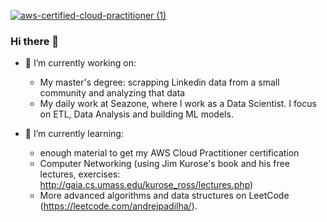 
[![aws-certified-cloud-practitioner (1)](https://github.com/andrejpadilha2/andrejpadilha2/assets/65241086/74a6e552-5adb-4ee7-8010-405a9c34354d)](https://www.credly.com/badges/b96af9b7-b536-4995-94a5-3e3967c02420/public_url)



### Hi there 👋

- 🔭 I’m currently working on:
  - My master's degree: scrapping Linkedin data from a small community and analyzing that data
  - My daily work at Seazone, where I work as a Data Scientist. I focus on ETL, Data Analysis and building ML models.


- 🌱 I’m currently learning:
  - enough material to get my AWS Cloud Practitioner certification
  - Computer Networking (using Jim Kurose's book and his free lectures, exercises: http://gaia.cs.umass.edu/kurose_ross/lectures.php)
  - More advanced algorithms and data structures on LeetCode (https://leetcode.com/andrejpadilha/).
